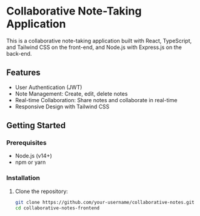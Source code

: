 # Collaborative Note-Taking Application

This is a collaborative note-taking application built with React, TypeScript, and Tailwind CSS on the front-end, and Node.js with Express.js on the back-end.

## Features

- User Authentication (JWT)
- Note Management: Create, edit, delete notes
- Real-time Collaboration: Share notes and collaborate in real-time
- Responsive Design with Tailwind CSS

## Getting Started

### Prerequisites

- Node.js (v14+)
- npm or yarn

### Installation

1. Clone the repository:

   ```bash
   git clone https://github.com/your-username/collaborative-notes.git
   cd collaborative-notes-frontend
